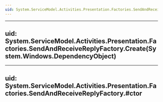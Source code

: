 ```yaml
---
uid: System.ServiceModel.Activities.Presentation.Factories.SendAndReceiveReplyFactory
---
```


---
uid: System.ServiceModel.Activities.Presentation.Factories.SendAndReceiveReplyFactory.Create(System.Windows.DependencyObject)
---

---
uid: System.ServiceModel.Activities.Presentation.Factories.SendAndReceiveReplyFactory.#ctor
---
